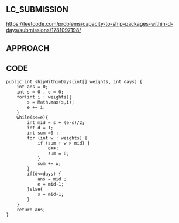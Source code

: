 ## LC_SUBMISSION
https://leetcode.com/problems/capacity-to-ship-packages-within-d-days/submissions/1781097198/
## APPROACH

## CODE
    public int shipWithinDays(int[] weights, int days) {
        int ans = 0;
        int s = 0 , e = 0;
        for(int i : weights){
            s = Math.max(s,i);
            e += i;
        }
        while(s<=e){
            int mid = s + (e-s)/2;
            int d = 1;
            int sum =0 ;
            for (int w : weights) {
                if (sum + w > mid) {
                    d++;
                    sum = 0;
                }
                sum += w;
            }
            if(d<=days) {
                ans = mid ;
                e = mid-1;
            }else{
                s = mid+1;
            }
        }
        return ans;
    }
